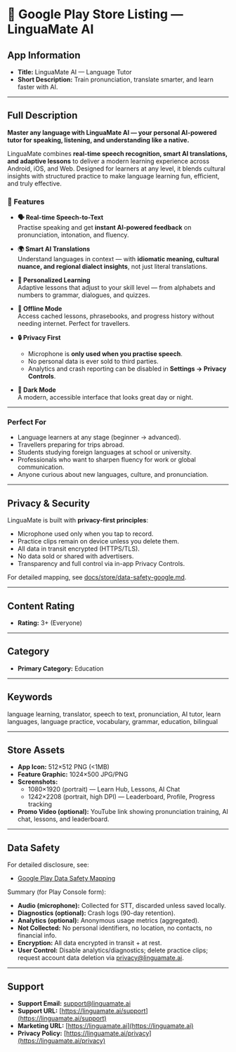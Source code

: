 # 📱 Google Play Store Listing — LinguaMate AI

## App Information
- **Title:** LinguaMate AI — Language Tutor  
- **Short Description:** Train pronunciation, translate smarter, and learn faster with AI.  

---

## Full Description

**Master any language with LinguaMate AI — your personal AI-powered tutor for speaking, listening, and understanding like a native.**  

LinguaMate combines **real-time speech recognition, smart AI translations, and adaptive lessons** to deliver a modern learning experience across Android, iOS, and Web. Designed for learners at any level, it blends cultural insights with structured practice to make language learning fun, efficient, and truly effective.  

### 🌟 Features

- **🗣 Real-time Speech-to-Text**  
  Practise speaking and get **instant AI-powered feedback** on pronunciation, intonation, and fluency.  

- **🌍 Smart AI Translations**  
  Understand languages in context — with **idiomatic meaning, cultural nuance, and regional dialect insights**, not just literal translations.  

- **🎯 Personalized Learning**  
  Adaptive lessons that adjust to your skill level — from alphabets and numbers to grammar, dialogues, and quizzes.  

- **📡 Offline Mode**  
  Access cached lessons, phrasebooks, and progress history without needing internet. Perfect for travellers.  

- **🔒 Privacy First**  
  - Microphone is **only used when you practise speech**.  
  - No personal data is ever sold to third parties.  
  - Analytics and crash reporting can be disabled in **Settings → Privacy Controls**.  

- **🌙 Dark Mode**  
  A modern, accessible interface that looks great day or night.  

---

### Perfect For
- Language learners at any stage (beginner → advanced).  
- Travellers preparing for trips abroad.  
- Students studying foreign languages at school or university.  
- Professionals who want to sharpen fluency for work or global communication.  
- Anyone curious about new languages, culture, and pronunciation.  

---

## Privacy & Security

LinguaMate is built with **privacy-first principles**:  
- Microphone used only when you tap to record.  
- Practice clips remain on device unless you delete them.  
- All data in transit encrypted (HTTPS/TLS).  
- No data sold or shared with advertisers.  
- Transparency and full control via in-app Privacy Controls.  

For detailed mapping, see [docs/store/data-safety-google.md](./data-safety-google.md).  

---

## Content Rating
- **Rating:** 3+ (Everyone)  

---

## Category
- **Primary Category:** Education  

---

## Keywords

language learning, translator, speech to text, pronunciation, AI tutor, learn languages, language practice, vocabulary, grammar, education, bilingual

---

## Store Assets
- **App Icon:** 512×512 PNG (<1MB)  
- **Feature Graphic:** 1024×500 JPG/PNG  
- **Screenshots:**  
  - 1080×1920 (portrait) — Learn Hub, Lessons, AI Chat  
  - 1242×2208 (portrait, high DPI) — Leaderboard, Profile, Progress tracking  
- **Promo Video (optional):** YouTube link showing pronunciation training, AI chat, lessons, and leaderboard.  

---

## Data Safety
For detailed disclosure, see:  
- [Google Play Data Safety Mapping](./data-safety-google.md)  

Summary (for Play Console form):  
- **Audio (microphone):** Collected for STT, discarded unless saved locally.  
- **Diagnostics (optional):** Crash logs (90-day retention).  
- **Analytics (optional):** Anonymous usage metrics (aggregated).  
- **Not Collected:** No personal identifiers, no location, no contacts, no financial info.  
- **Encryption:** All data encrypted in transit + at rest.  
- **User Control:** Disable analytics/diagnostics; delete practice clips; request account data deletion via privacy@linguamate.ai.  

---

## Support
- **Support Email:** support@linguamate.ai  
- **Support URL:** [https://linguamate.ai/support](https://linguamate.ai/support)  
- **Marketing URL:** [https://linguamate.ai](https://linguamate.ai)  
- **Privacy Policy:** [https://linguamate.ai/privacy](https://linguamate.ai/privacy)


